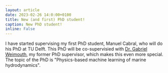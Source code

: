 ```yaml
---
layout: article
date: 2023-02-26 14:0:00+0100
title: New (and first) PhD student!
caption: New PhD student!
inline: False
---
```


I have started supervising my first PhD student, Manuel Cabral, who will do his PhD at TU Delft.
This PhD will be co-supervisied with [Dr. Gabriel Weimouth](https://weymouth.github.io/), my former PhD supervisor, which makes this even more special.
The topic of the PhD is "Physics-based machine learning of marine hydrodynamics".
